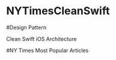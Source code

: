 # NYTimesCleanSwift

#Design Pattern 

Clean Swift iOS Architecture

#NY Times Most Popular Articles



